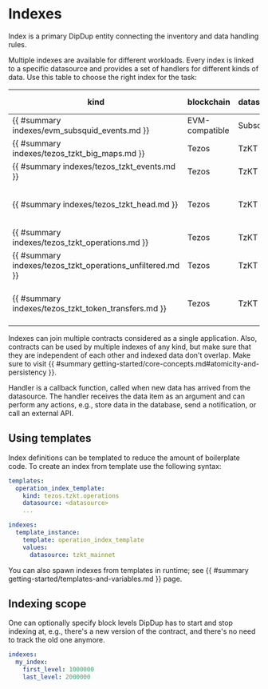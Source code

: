# Indexes

Index is a primary DipDup entity connecting the inventory and data handling rules.

Multiple indexes are available for different workloads. Every index is linked to a specific datasource and provides a set of handlers for different kinds of data. Use this table to choose the right index for the task:

| kind                                                       | blockchain     | datasource | indexed data                |
| ---------------------------------------------------------- | -------------- | ---------- | --------------------------- |
| {{ #summary indexes/evm_subsquid_events.md }}              | EVM-compatible | Subsquid   | event logs                  |
| {{ #summary indexes/tezos_tzkt_big_maps.md }}              | Tezos          | TzKT       | big map diffs               |
| {{ #summary indexes/tezos_tzkt_events.md }}                | Tezos          | TzKT       | events                      |
| {{ #summary indexes/tezos_tzkt_head.md }}                  | Tezos          | TzKT       | head blocks (realtime only) |
| {{ #summary indexes/tezos_tzkt_operations.md }}            | Tezos          | TzKT       | typed operations            |
| {{ #summary indexes/tezos_tzkt_operations_unfiltered.md }} | Tezos          | TzKT       | untyped operations          |
| {{ #summary indexes/tezos_tzkt_token_transfers.md }}       | Tezos          | TzKT       | TZIP-12/16 token transfers  |

Indexes can join multiple contracts considered as a single application. Also, contracts can be used by multiple indexes of any kind, but make sure that they are independent of each other and indexed data don't overlap. Make sure to visit {{ #summary getting-started/core-concepts.md#atomicity-and-persistency }}.

Handler is a callback function, called when new data has arrived from the datasource. The handler receives the data item as an argument and can perform any actions, e.g., store data in the database, send a notification, or call an external API.

## Using templates

Index definitions can be templated to reduce the amount of boilerplate code. To create an index from template use the following syntax:

```yaml
templates:
  operation_index_template:
    kind: tezos.tzkt.operations
    datasource: <datasource>
    ...

indexes:
  template_instance:
    template: operation_index_template
    values:
      datasource: tzkt_mainnet
```

You can also spawn indexes from templates in runtime; see {{ #summary getting-started/templates-and-variables.md }} page.

## Indexing scope

One can optionally specify block levels DipDup has to start and stop indexing at, e.g., there's a new version of the contract, and there's no need to track the old one anymore.

```yaml
indexes:
  my_index:
    first_level: 1000000
    last_level: 2000000
```
